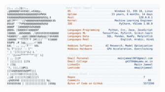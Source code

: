 <picture>
  <source srcset="https://raw.githubusercontent.com/mmazinjameel/mmazinjameel/main/dark_mode.svg?v=1747685496" media="(prefers-color-scheme: dark)">
  <img src="https://raw.githubusercontent.com/mmazinjameel/mmazinjameel/main/light_mode.svg?v=1747685496">
</picture>
